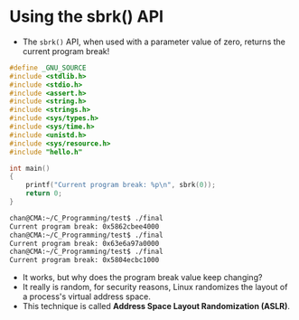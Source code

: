 # Using the sbrk() API

- The `sbrk()` API, when used with a parameter value of zero, returns the current program break!



```c
#define _GNU_SOURCE
#include <stdlib.h>
#include <stdio.h>
#include <assert.h>
#include <string.h>
#include <strings.h>
#include <sys/types.h>
#include <sys/time.h>
#include <unistd.h>
#include <sys/resource.h>
#include "hello.h"

int main()
{
    printf("Current program break: %p\n", sbrk(0));
    return 0;
}
```



```sh
chan@CMA:~/C_Programming/test$ ./final
Current program break: 0x5862cbee4000
chan@CMA:~/C_Programming/test$ ./final
Current program break: 0x63e6a97a0000
chan@CMA:~/C_Programming/test$ ./final
Current program break: 0x5804ecbc1000
```

- It works, but why does the program break value keep changing?
- It really is random, for security reasons, Linux randomizes the layout of a process's virtual address space. 
- This technique is called **Address Space Layout Randomization (ASLR)**.
